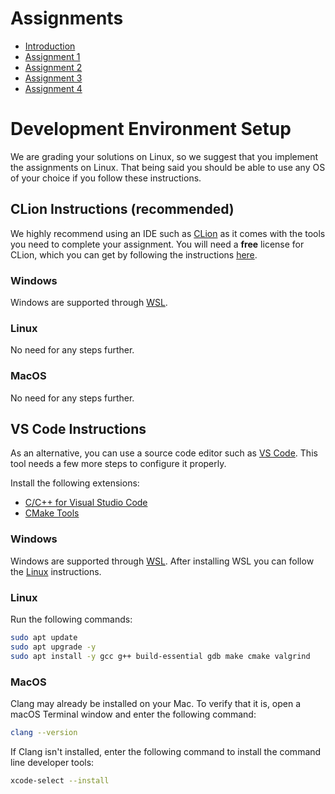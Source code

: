 # Assignments
- [Introduction](docs/README.md)
- [Assignment 1](docs/pa1.md)
- [Assignment 2](docs/pa2.md)
- [Assignment 3](docs/pa3.md)
- [Assignment 4](docs/pa4.md)

# Development Environment Setup

We are grading your solutions on Linux, so we suggest that you implement the assignments on Linux.
That being said you should be able to use any OS of your choice if you follow these instructions.

## CLion Instructions (recommended)

We highly recommend using an IDE such as [CLion](https://www.jetbrains.com/clion/) as it comes with the tools you need to complete your assignment. You will need a **free** license for CLion, which you can get by following the instructions [here](https://www.jetbrains.com/shop/eform/students).

### Windows

Windows are supported through [WSL](https://learn.microsoft.com/en-us/windows/wsl/install).

### Linux

No need for any steps further.

### MacOS

No need for any steps further.

## VS Code Instructions

As an alternative, you can use a source code editor such as [VS Code](https://code.visualstudio.com/). This tool needs a few more steps to configure it properly.

Install the following extensions:
- [C/C++ for Visual Studio Code](https://marketplace.visualstudio.com/items?itemName=ms-vscode.cpptools)
- [CMake Tools](https://marketplace.visualstudio.com/items?itemName=ms-vscode.cmake-tools)

### Windows

Windows are supported through [WSL](https://learn.microsoft.com/en-us/windows/wsl/install).
After installing WSL you can follow the [Linux](#linux-1) instructions.

### Linux

Run the following commands:
```bash
sudo apt update
sudo apt upgrade -y
sudo apt install -y gcc g++ build-essential gdb make cmake valgrind
```

### MacOS

Clang may already be installed on your Mac. To verify that it is, open a macOS Terminal window and enter the following command:
```zsh
clang --version
```
If Clang isn't installed, enter the following command to install the command line developer tools:
```zsh
xcode-select --install
```
